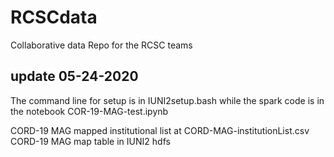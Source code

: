 # RCSCdata
Collaborative data Repo for the RCSC teams

## update 05-24-2020
The command line for setup is in IUNI2setup.bash while the spark code is in the notebook COR-19-MAG-test.ipynb

CORD-19 MAG mapped institutional list at CORD-MAG-institutionList.csv
CORD-19 MAG map table in IUNI2 hdfs
